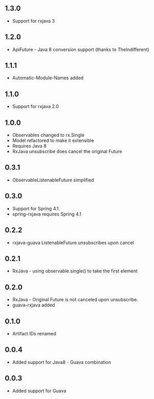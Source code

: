 ## 1.3.0

* Support for rxjava 3

## 1.2.0
* ApiFuture - Java 8 conversion support (thanks to TheIndifferent)

## 1.1.1 
* Automatic-Module-Names added

## 1.1.0
* Support for rxjava 2.0

## 1.0.0
* Observables changed to rx.Single
* Model refactored to make it extensible
* Requires Java 8
* RxJava unsubscribe does cancel the original Future

## 0.3.1
* ObservableListenableFuture simplified

## 0.3.0
* Support for Spring 4.1.
* spring-rxjava requires Spring 4.1

## 0.2.2
* rxjava-guava ListenableFuture unsubscribes upon cancel

## 0.2.1
* RxJava - using observable.single() to take the first element

## 0.2.0
* RxJava - Original Future is not canceled upon unsubscribe.
* guava-rxjava added

## 0.1.0
* Artifact IDs renamed

## 0.0.4
* Added support for Java8 - Guava combination

## 0.0.3
* Added support for Guava